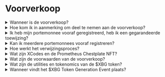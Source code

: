 # Voorverkoop

<details>
<summary>Wanneer is de voorverkoop?</summary>

De $XBG voorverkoop is de laatste kans om $XBG tokens te kopen tegen gereduceerde voorwaarden voordat ons Token Generation Event (TGE) plaatsvindt. De $XBG voorverkoop zal gehouden worden in maart 2024. Verdere informatie over de datum, voorwaarden en details zullen binnenkort gepost worden. Om op de hoogte te blijven van de laatste updates, volg XBorg op [X.](https://twitter.com/XBorgHQ)

</details>

<details>
<summary>Hoe kom ik in aanmerking om deel te nemen aan de voorverkoop?</summary>

Om in aanmerking te komen voor deelname aan de voorverkoop, moet je het KYC-proces voltooien en je adres vooraf registreren. We geven prioriteit aan decentralisatie en privacy, maar naleving van relevante jurisdicties vereist ons om een formeel KYC-proces te implementeren.

Het KYC-proces zal plaatsvinden op www.presale.xborg.com, gefaciliteerd door onze KYC-provider, Onfido. Het KYC-proces zal starten in februari. Individuen met vooraf geregistreerde e-mails zullen een melding ontvangen wanneer het KYC-proces begint.

Let op dat bepaalde jurisdicties niet worden ondersteund: Verenigde Staten, Cuba, Iran, Noord-Korea, Rusland, Syrië, De betwiste regio's van Oekraïne: Krim, Donetsk en Loehansk, Wit-Rusland, Birma (Myanmar), Centraal-Afrikaanse Republiek, Congo, Democratische Republiek Ethiopië, Hongkong, Irak, Libanon, Libië, Soedan, Venezuela, Jemen, Zimbabwe.

</details>

<details>
<summary>Ik heb mijn portemonnee vooraf geregistreerd, heb ik een gegarandeerde toewijzing?</summary>

Het vooraf registreren van je portemonnee geeft geen gegarandeerde toewijzing aan de voorverkoop, aangezien de inzameling beperkt zal zijn. De voorwaarden van de voorverkoop zullen bepaald worden door het XBorg-bestuur op 14 februari.

</details>

<details>
<summary>Kan ik meerdere portemonnees vooraf registreren?</summary>

Je kunt meerdere portemonnees registreren, maar vanwege het verplichte KYC-proces is het elke individu slechts toegestaan om met één adres deel te nemen. Daarom heeft het registreren van meerdere portemonnees geen voordeel.

</details>

<details>
<summary>Hoe werkt het verwijzingsproces?</summary>

Wanneer een individu hun portemonnee registreert met jouw verwijzingscode, verdien je 5% cashback op de fondsen die zij succesvol toezeggen tijdens de voorverkoop.

</details>

<details>
<summary>Wat zijn XCodes en de Prometheus Chestplate NFT?</summary>

Het vooraf registreren van je portemonnee, het verkrijgen van een XCode, of het bezitten van een Prometheus Chestplate NFT geeft je recht op kortingen in de voorverkoop.

Prometheus Chestplates zijn een collectie van 2.222 NFT's. 1.111 daarvan zullen worden airdropped naar Prometheus houders en 1.111 zullen gratis worden gemint in februari. Ze geven recht op de hoogste kortingscategorie in de voorverkoop en ook op Tier 6 toewijzingen op het XBorg Launchpad, wat gelijk staat aan het bezitten van 5.000 $XBG.

XCodes zijn unieke codes die worden verspreid onder partnergemeenschappen.

</details>

<details>
<summary>Wat zijn de voorwaarden van de voorverkoop?</summary>

De voorwaarden van de voorverkoop zullen bepaald worden door het XBorg-bestuur, zoals overeengekomen op Snapshot, in [XIP #11.](https://snapshot.org/#/xborg.eth/proposal/0xace8e2b3c0d727cfada8a19279244148e8b17b449934072cc774a1adc1b37452) Deze voorwaarden, die besloten worden op 14 februari, zullen aspecten omvatten zoals:

* \- Waardering
* \- Vesting/lock-up periodes
* \- Verkoopmechanisme (bijv. Dutch auction, vaste prijs voorverkoop, etc.)

De officiële voorwaarden zullen vervolgens op een later tijdstip gecommuniceerd worden, volgend op de stemperiode van het bestuur.

</details>

<details>
<summary>Wat zijn de utilities en tokenomics van de $XBG token?</summary>

De $XBG token is de native token van het XBorg ecosysteem. De belangrijkste utilities zijn:

* \- Betalingen 'fees
* \- Bestuur
* \- Meritocratische inkomstendeling
* \- Gated access
* \- Gas token

Om meer te weten te komen over de $XBG token, bezoek onze XBG token pagina op onze [website.](https://www.xborg.com/XBG)

</details>

<details>
<summary>Wanneer vindt het $XBG Token Generation Event plaats?</summary>

Het $XBG Token Generation Event staat gepland om plaats te vinden in de weken na de $XBG voorverkoop.

</details>